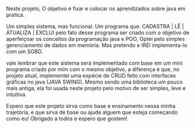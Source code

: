 Neste projeto, O objetivo é fixar e colocar os aprendizados sobre java em pratica.

Um simples sistema, mas funcional.
Um programa que: CADASTRA | LÊ | ATUALIZA | EXCLUI 
pelo fato desse programa ser criado com o objetivo de aperfeiçoar os conceitos da programação java e POO, Optei pelo simples gerenciamento de dados em memória.
Mas pretendo e IREI implementa-lo com um SGBD.

vale lembrar que este sistema será implementado com base em um mini programa criado por mim com o mesmo objetivo, a diferença é que, no projeto atual, implementei uma espécie de CRUD feito com interfaces gráficas no java (JAVA SWING).
Mesmo sendo uma biblioteca um pouco mais antiga, ela foi usada neste projeto pelo motivo de ser simples, leve e intuitiva

Espero que este projeto sirva como base e ensinamento nessa minha trajetória, e que sirva de base ou ajude alguem que esteja começando como eu!
Obrigado a todos e espero que gostem!
